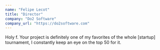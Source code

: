 ```yaml
---
name: "Felipe Lecot"
title: "Director"
company: "Do2 Software"
company_url: "https://do2software.com"
---
```


Holy f. Your project is definitely one of my favorites of the whole [startup] tournament, I constantly keep an eye on the top 50 for it.
